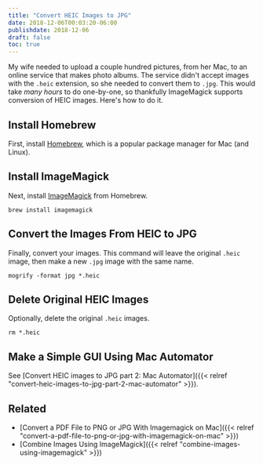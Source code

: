 ```yaml
---
title: "Convert HEIC Images to JPG"
date: 2018-12-06T00:03:20-06:00
publishdate: 2018-12-06
draft: false
toc: true
---
```


My wife needed to upload a couple hundred pictures, from her Mac, to an online service that makes photo albums. The service didn't accept images with the `.heic` extension, so she needed to convert them to `.jpg`. This would take _many hours_ to do one-by-one, so thankfully ImageMagick supports conversion of HEIC images. Here's how to do it.

<!--more-->

## Install Homebrew

First, install [Homebrew](https://brew.sh/), which is a popular package manager for Mac (and Linux).

## Install ImageMagick

Next, install [ImageMagick](https://www.imagemagick.org/script/index.php) from Homebrew.

```
brew install imagemagick
```

## Convert the Images From HEIC to JPG

Finally, convert your images. This command will leave the original `.heic` image, then make a new `.jpg` image with the same name.

```
mogrify -format jpg *.heic
```

## Delete Original HEIC Images

Optionally, delete the original `.heic` images.

```
rm *.heic
```

## Make a Simple GUI Using Mac Automator

See [Convert HEIC images to JPG part 2: Mac Automator]({{< relref "convert-heic-images-to-jpg-part-2-mac-automator" >}}).

## Related

- [Convert a PDF File to PNG or JPG With Imagemagick on Mac]({{< relref "convert-a-pdf-file-to-png-or-jpg-with-imagemagick-on-mac" >}})
- [Combine Images Using ImageMagick]({{< relref "combine-images-using-imagemagick" >}})
